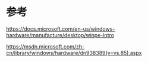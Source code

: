 # 参考

https://docs.microsoft.com/en-us/windows-hardware/manufacture/desktop/winpe-intro

https://msdn.microsoft.com/zh-cn/library/windows/hardware/dn938389(v=vs.85).aspx